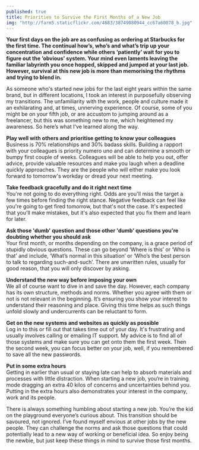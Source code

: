 ```yaml
---
published: true
title: Priorities to Survive the First Months of a New Job
img: "http://farm5.staticflickr.com/4683/38749080944_cc67a60078_b.jpg"
---
```

**Your first days on the job are as confusing as ordering at Starbucks for the first time. The continual how’s, who’s and what’s trip up your concentration and confidence while others ‘patiently’ wait for you to figure out the ‘obvious’ system. Your mind even laments leaving the familiar labyrinth you once hopped, skipped and jumped at your last job. However, survival at this new job is more than memorising the rhythms and trying to blend in.**

As someone who's started new jobs for the last eight years within the same brand, but in different locations, I took an interest in purposefully observing my transitions. The unfamiliarity with the work, people and culture made it an exhilarating and, at times, unnerving experience. Of course, some of you might be on your fifth job, or are accustom to jumping around as a freelancer, but this was something new to me, which heightened my awareness. So here’s what I’ve learned along the way.

**Play well with others and prioritise getting to know your colleagues**  
Business is 70% relationships and 30% badass skills. Building a rapport with your colleagues is priority numero uno and can determine a smooth or bumpy first couple of weeks. Colleagues will be able to help you out, offer advice, provide valuable resources and make you laugh when a deadline quickly approaches. They are the people who will either make you look forward to tomorrow's workday or dread your next meeting.  

**Take feedback gracefully and do it right next time**  
You're not going to do everything right. Odds are you'll miss the target a few times before finding the right stance. Negative feedback can feel like you're going to get fired tomorrow, but that's not the case. It's expected that you'll make mistakes, but it's also expected that you fix them and learn for later.

**Ask those 'dumb' question and those other 'dumb' questions you're doubting whether you should ask**  
Your first month, or months depending on the company, is a grace period of stupidly obvious questions. These can go beyond ‘Where is this’ or ‘Who is that’ and include, ‘What’s normal in this situation’ or ‘Who’s the best person to talk to regarding such-and-such’. There are unwritten rules, usually for good reason, that you will only discover by asking.

**Understand the new way before imposing your own**  
We all of course want to dive in and save the day. However, each company has its own structure, methods and norms. Whether you agree with them or not is not relevant in the beginning. It’s ensuring you show your interest to understand their reasoning and place. Giving this time helps as such things unfold slowly and undercurrents can be reluctant to form.

**Get on the new systems and websites as quickly as possible**  
Log in to this or fill out that takes time out of your day. It's frustrating and usually involves calling or emailing IT support. My advice is to find all of those systems and make sure you can get onto them the first week. Then the second week, you can focus better on your job, well, if you remembered to save all the new passwords.

**Put in some extra hours**  
Getting in earlier than usual or staying late can help to absorb materials and processes with little distraction. When starting a new job, you‘re in training mode dragging an extra 40 kilos of concerns and uncertainties behind you. Putting in the extra hours also demonstrates your interest in the company, work and its people.

There is always something humbling about starting a new job. You’re the kid on the playground everyone’s curious about. This transition should be savoured, not ignored. I’ve found myself envious at other jobs by the new people. They can challenge the norms and ask those questions that could potentially lead to a new way of working or beneficial idea. So enjoy being the newbie, but just keep these things in mind to survive those first months.
